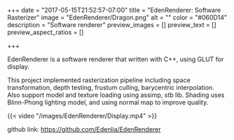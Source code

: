 +++
date = "2017-05-15T21:52:57-07:00"
title = "EdenRenderer: Software Rasterizer"
image = "EdenRenderer/Dragon.png"
alt = ""
color = "#060D14"
description = "Software renderer"
preview_images = []
preview_text = []
preview_aspect_ratios = []

+++


EdenRenderer is a software renderer that written with C++, using GLUT for display.

This project implemented rasterization pipeline including space transformation, depth testing, frustum culling, barycentric interpolation. Also support model and texture loading using assimp, stb lib. Shading uses Blinn-Phong lighting model, and using normal map to improve quality.

{{< video "/images/EdenRenderer/Display.mp4" >}}



github link: https://github.com/Edenlia/EdenRenderer
